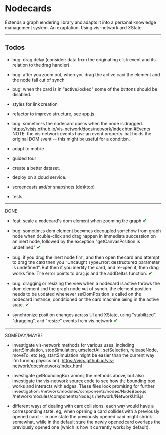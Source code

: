 # Nodecards

Extends a graph rendering library and adapts it into a personal knowledge management system. An exaptation. Using vis-network and XState.

---

## Todos

- bug: drag delay (consider: data from the originating click event and its relation to the drag handler)

- bug: after you zoom out, when you drag the active card the element and the node fall out of synch

- bug: when the card is in "active.locked" some of the buttons should be disabled.

- styles for link creation

- refactor to improve structure, see app.js

- bug: sometimes the nodecard opens when the node is dragged.
  https://visjs.github.io/vis-network/docs/network/index.html#Events
  NOTE: the vis-network events have an event property that holds the original DOM event -- this might be useful for a condition.

- adapt to mobile

- guided tour

- create a better dataset.

- deploy on a cloud service.

- screencasts and/or snapshots (desktop)

- tests

---

DONE

- feat: scale a nodecard's dom element when zooming the graph <span style="font-size: 1.2em; color:green">✔</span>

- bug: sometimes dom element becomes decoupled somehow from graph node when double-click and drag happen in immediate succession on an inert node, followed by the exception "getCanvasPosition is undefined" <span style="font-size: 1.2em; color:green">✔</span>

- bug: if you drag the inert node first, and then open the card and attempt to drag the card then you "Uncaught TypeError: destructured parameter is undefined". But then if you inertify the card, and re-open it, then drag works fine. The error points to drag.js and the addDeltas function. <span style="font-size: 1.2em; color:green">✔</span>

- bug: dragging or resizing the view when a nodecard is active throws the dom element and the graph node out of synch. the element position needs to be updated whenever setDomPosition is called on the nodecard instance, conditioned on the card machine being in the active state. <span style="font-size: 1.2em; color:green">✔</span>

- synchronize position changes across UI and XState, using "stabilized", "dragging", and "resize" events from vis.network <span style="font-size: 1.2em; color:green">✔</span>

---

SOMEDAY/MAYBE

- investigate vis-network methods for various uses, including startSimulation, stopSimulation, unselectAll, setSelection, releaseNode, moveTo, etc
  (eg, startSimulation might be easier than the current way I'm turning physics on). https://visjs.github.io/vis-network/docs/network/index.html

- investigate getBoundingBox among the methods above, but also investigate the vis-network source code to see how the bounding box works and interacts
  with edges. These files look promising for further investigation:
  /network/modules/components/nodes/NodeBase.js
  /network/modules/components/Node.js
  /network/NetworkUtil.js

- different ways of dealing with card collisions. each way would have a corresponding state. eg, when opening a card collides with a
  previously opened card -- in one state the previously opened card might shrink somewhat, while in the default state the newly opened card overlaps
  the previously opened one (which is how it currently works by default).
